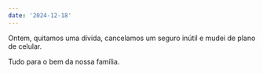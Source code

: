 ```yaml
---
date: '2024-12-18'
---
```


Ontem, quitamos uma dívida, cancelamos um seguro inútil e mudei de plano de celular.

Tudo para o bem da nossa família.
